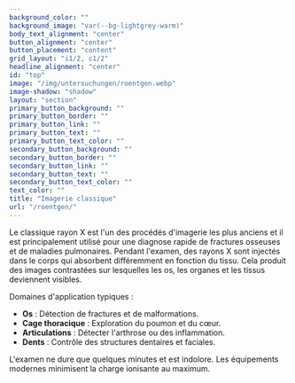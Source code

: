 ```yaml
---
background_color: ""
background_image: "var(--bg-lightgrey-warm)"
body_text_alignment: "center"
button_alignment: "center"
button_placement: "content"
grid_layout: "i1/2, c1/2"
headline_alignment: "center"
id: "top"
image: "/img/untersuchungen/roentgen.webp"
image-shadow: "shadow"
layout: "section"
primary_button_background: ""
primary_button_border: ""
primary_button_link: ""
primary_button_text: ""
primary_button_text_color: ""
secondary_button_background: ""
secondary_button_border: ""
secondary_button_link: ""
secondary_button_text: ""
secondary_button_text_color: ""
text_color: ""
title: "Imagerie classique"
url: "/roentgen/"
---
```


Le classique rayon X est l'un des procédés d'imagerie les plus anciens et il est principalement utilisé pour une diagnose rapide de fractures osseuses et de maladies pulmonaires. Pendant l'examen, des rayons X sont injectés dans le corps qui absorbent différemment en fonction du tissu. Cela produit des images contrastées sur lesquelles les os, les organes et les tissus deviennent visibles.

Domaines d'application typiques :

- **Os** : Détection de fractures et de malformations.
- **Cage thoracique** : Exploration du poumon et du cœur.
- **Articulations** : Détecter l'arthrose ou des inflammation.
- **Dents** : Contrôle des structures dentaires et faciales.

L'examen ne dure que quelques minutes et est indolore. Les équipements modernes minimisent la charge ionisante au maximum.
